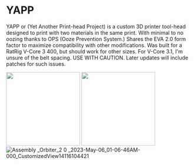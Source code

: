 # YAPP
YAPP or (Yet Another Print-head Project) is a custom 3D printer tool-head designed to print with two materials in the same print. With minimal to no oozing thanks to OPS (Ooze Prevention System.) Shares the EVA 2.0 form factor to maximize compatibility with other modifications. Was built for a RatRig V-Core 3 400, but should work for other sizes. For V-Core 3.1, I'm unsure of the belt spacing. USE WITH CAUTION. Later updates will include patches for such issues.

<img src="https://user-images.githubusercontent.com/132520137/236590529-89b27928-2f1b-4d8b-be06-17fff58d1543.png" width="200" /> <img src="https://user-images.githubusercontent.com/132520137/236590256-be258728-d882-4ef1-9caf-7d97f98ce2d9.png" width="200" /> ![Assembly _Orbiter_2 0 _2023-May-06_01-06-46AM-000_CustomizedView14116104421](https://user-images.githubusercontent.com/132520137/236590529-89b27928-2f1b-4d8b-be06-17fff58d1543.png)


